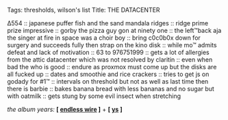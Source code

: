Tags: thresholds, wilson's list
Title: THE DATACENTER
  
∆554 :: japanese puffer fish and the sand mandala ridges :: ridge prime prize impressive :: gorby the pizza guy gon at ninety one :: the left™back aja the singer at fire in space was a choir boy :: bring c0c0b0x down for surgery and succeeds fully then strap on the kino disk :: while mo™ admits defeat and lack of motivation ::  63 to 976751999 ::  gets a lot of allergies from the attic datacenter which was not resolved by claritin :: even when bad the who is good :: endure as proxmox must come up but the disks are all fucked up :: dates and smoothie and rice crackers :: tries to get js on godady for #1™ :: intervals on threshold but not as well as last time then there is barbie :: bakes banana bread with less bananas and no sugar but with oatmilk :: gets stung by some evil insect when stretching  
  
_the album years:_ **[ [endless wire](https://rateyourmusic.com/release/album/the-who/endless-wire/) ]** + **[ [ys](https://rateyourmusic.com/release/album/joanna-newsom/ys/) ]**  
